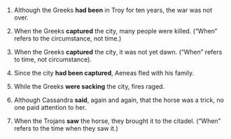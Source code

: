 1. Although the Greeks **had been** in Troy for ten years, the war was not over.
    
2. When the Greeks **captured** the city, many people were killed. (“When” refers to the circumstance, not time.)
    
3. When the Greeks **captured** the city, it was not yet dawn. (“When” refers to time, not circumstance).
    
4. Since the city **had been captured**, Aeneas fled with his family.
    
5. While the Greeks **were sacking** the city, fires raged.

6. Although Cassandra **said**, again and again, that the horse was a trick, no one paid attention to her.
    
7. When the Trojans **saw** the horse, they brought it to the citadel. (“When” refers to the time when they saw it.)
    
